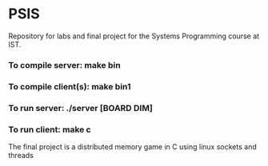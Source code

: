 # PSIS

Repository for labs and final project for the Systems Programming course at IST.

### To compile server: make bin
### To compile client(s): make bin1

### To run server: ./server [BOARD DIM]
### To run client: make c

The final project is a distributed memory game in C using linux sockets and threads

